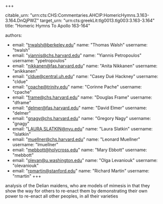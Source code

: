 +++


citable_urn: "urn:cts:CHS:Commentaries.AHCIP:HomericHymns.3.163-3.164.DnQjPWZ"
target_urn: "urn:cts:greekLit:tlg0013.tlg003:3.163-3.164"
title: "Homeric Hymns To Apollo 163-164"

authors:
- email: "trwalsh@berkeley.edu"
  name: "Thomas Walsh"
  username: "twalsh"
- email: "yiannis@chs.harvard.edu"
  name: "Yiannis Petropoulos"
  username: "ypetropoulos"
- email: "nikkanen@fas.harvard.edu"
  name: "Anita Nikkanen"
  username: "anikkanen"
- email: "cldue@central.uh.edu"
  name: "Casey Dué Hackney"
  username: "cldue"
- email: "cpache@trinity.edu"
  name: "Corinne Pache"
  username: "cpache"
- email: "frame@chs.harvard.edu"
  name: "Douglas Frame"
  username: "dframe"
- email: "delmer@fas.harvard.edu"
  name: "David Elmer"
  username: "delmer"
- email: "gnagy@chs.harvard.edu"
  name: "Gregory Nagy"
  username: "gnagy"
- email: "LAURA.SLATKIN@nyu.edu"
  name: "Laura Slatkin"
  username: "lslatkin"
- email: "muellner@chs.harvard.edu"
  name: "Leonard Muellner"
  username: "lmuellner"
- email: "mebbott@holycross.edu"
  name: "Mary Ebbott"
  username: "mebbott"
- email: "olevan@u.washington.edu"
  name: "Olga Levaniouk"
  username: "olevaniouk"
- email: "rpmartin@stanford.edu"
  name: "Richard Martin"
  username: "rmartin"
+++

<p>analysis of the Delian maidens, who are models of mimesis in that they show the way for others to re-enact them by demonstrating their own power to re-enact all other peoples, in all their varieties</p>